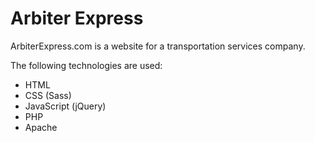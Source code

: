 # Arbiter Express
ArbiterExpress.com is a website for a transportation services company.

The following technologies are used:

- HTML
- CSS (Sass)
- JavaScript (jQuery)
- PHP
- Apache